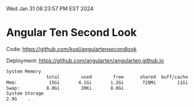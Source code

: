 Wed Jan 31 06:23:57 PM EST 2024

# Angular Ten Second Look

Code: https://github.com/kusl/angulartensecondlook

Deployment: https://github.com/angularten/angularten.github.io

```bash
System Memory
               total        used        free      shared  buff/cache   available
Mem:            15Gi       4.1Gi       1.2Gi       720Mi        11Gi        11Gi
Swap:          8.0Gi        20Ki       8.0Gi
System Storage
2.9G	.
```
```bash
